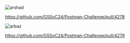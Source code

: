 
![arshad](https://github.com/user-attachments/assets/6d0d9dac-a817-4738-8f1d-0cda547647eb)


https://github.com/GSSoC24/Postman-Challenge/pull/4278

![arbaz](https://github.com/user-attachments/assets/80c8ebc9-a352-4b80-a0a3-335fd8210a23)

https://github.com/GSSoC24/Postman-Challenge/pull/4279

